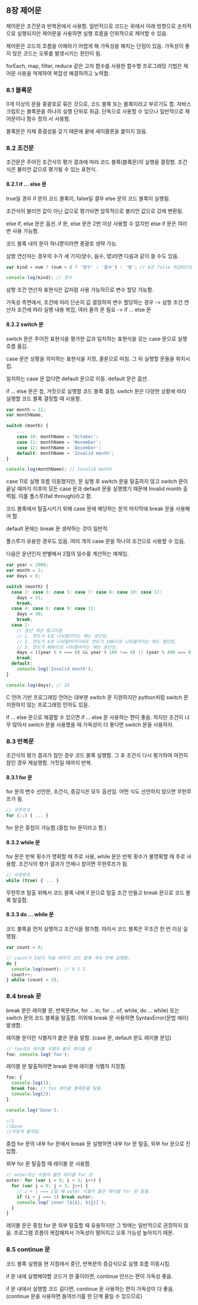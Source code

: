 ## 8장 제어문
제어문은 조건문과 반복문에서 사용함.
일반적으로 코드는 위에서 아래 방향으로 순차적으로 실행되지만 제어문을 사용하면 실행 흐름을 인위적으로 제어할 수 있음.

제어문은 코드의 흐름을 이해하기 어렵게 해 가독성을 해치는 단점이 있음.
가독성이 좋지 않은 코드는 오류를 발생시키는 원인이 됨.

forEach, map, filter, reduce 같은 고차 함수를 사용한 함수형 프로그래밍 기법은 제어문 사용을 억제하여 복잡성 해결하려고 노력함.

### 8.1 블록문
0개 이상의 문을 중괄호로 묶은 것으로, 코드 블록 또는 블록이라고 부르기도 함.
자바스크립트는 블록문을 하나의 실행 단위로 취급.
단독으로 사용할 수 있으나 일반적으로 제어문이나 함수 정의 시 사용함.

블록문은 자체 종결성을 갖기 때문에 끝에 세미콜론을 붙이지 않음.

### 8.2 조건문
조건문은 주어진 조건식의 평가 결과에 따라 코드 블록(블록문)의 실행을 결정함.
조건식은 불리언 값으로 평가될 수 있는 표현식.

#### 8.2.1 if ... else 문
true일 경우 if 문의 코드 블록이, false일 결우 else 문의 코드 블록이 실행됨.

조건식이 불리언 값이 아닌 값으로 평가되면 암묵적으로 불리언 값으로 강제 변환됨.

else if, else 문은 옵션.
if 문, else 문은 2번 이상 사용할 수 없지만 else if 문은 여러 번 사용 가능함.

코드 블록 내의 문이 하나뿐이라면 중괄호 생략 가능.

삼항 연산자는 경우의 수가 세 가지(양수, 음수, 영)라면 다음과 같이 쓸 수도 있음.

```javascript
var kind = num ? (num > 0 ? '양수' : '음수') : '영'; // 0은 false 취급되므로

console.log(kind); // 양수
```

삼항 조건 연산자 표현식은 값처럼 사용 가능하므로 변수 할당 가능함.

가독성 측면에서,
조건에 따라 단순히 값 결정하여 변수 할당하는 경우 -> 삼항 조건 연산자
조건에 따라 실행 내용 복잡, 여러 줄의 문 필요 -> if ... else 문

#### 8.2.2 switch 문
switch 문은 주어진 표현식을 평가한 값과 일치하는 표현식을 갖는 case 문으로 실행 흐름 옮김.

case 문은 상황을 의미하는 표현식을 지정, 콜론으로 마침.
그 뒤 실행할 문들을 위치시킴.

일치하는 case 문 없다면 default 문으로 이동.
default 문은 옵션.

if ... else 문은 참, 거짓으로 실행할 코드 블록 결정.
switch 문은 다양한 상황에 따라 실행할 코드 블록 결정할 때 사용함.

```javascript
var month = 11;
var monthName;

switch (month) {
    ...
    case 10: monthName = 'October';
    case 11: monthName = 'November';
  	case 12: monthName = 'December';
  	default: monthName = 'Invalid month';
}

console.log(monthName); // Invalid month
```

case 11로 실행 흐름 이동했지만, 문 실행 후 switch 문을 탈출하지 않고 switch 문이 끝날 때까지
이후의 모든 case 문과 default 문을 실행했기 때문에 Invalid month 출력됨.
이를 폴스루(fall through)라고 함.

코드 블록에서 탈출시키기 위해 case 문에 해당하는 문의 마지막에 break 문을 사용해야 함.

default 문에는 break 문 생략하는 것이 일반적.

폴스루가 유용한 경우도 있음.
여러 개의 case 문을 하나의 조건으로 사용할 수 있음.

다음은 윤년인지 판별해서 2월의 일수를 계산하는 예제임.

```javascript
var year = 2000;
var month = 2;
var days = 0;

switch (month) {
  case 1: case 3: case 5: case 7: case 8: case 10: case 12:
    days = 31;
    break;
  case 4: case 6: case 9: case 11:
    days = 30;
    break;
  case 2:
    // 윤년 계산 알고리즘
    // 1. 연도가 4로 나눠떨어지는 해는 윤년임.
    // 2. 연도가 4로 나눠떨어지더라도 연도가 100으로 나눠떨어지는 해는 평년임.
    // 3. 연도가 400으로 나눠떨어지는 해는 윤년임.
    days = ((year % 4 === 0) && year % 100 !== 0) || (year % 400 === 0)) ? 29 : 28;
    break;
  default:
    console.log('Invalid month');
}

console.log(days); // 29
```

C 언어 기반 프로그래밍 언어는 대부분 switch 문 지원하지만
python처럼 switch 문 지원하지 않는 프로그래밍 언어도 있음.

if ... else 문으로 해결할 수 있으면 if ... else 문 사용하는 편이 좋음.
하지만 조건이 너무 많아서 switch 문을 사용했을 때 가독성이 더 좋다면 switch 문을 사용하자.

### 8.3 반복문
조건식의 평가 결과가 참인 경우 코드 블록 실행함.
그 후 조건식 다시 평가하여 여전히 참인 경우 재실행함. 거짓일 때까지 반복.

#### 8.3.1 for 문
for 문의 변수 선언문, 조건식, 증감식은 모두 옵션임.
어떤 식도 선언하지 않으면 무한루프가 됨.

```javascript
// 무한루프
for (;;) { ... }
```

for 문은 중첩이 가능함.(중첩 for 문이라고 함.)

#### 8.3.2 while 문
for 문은 반복 횟수가 명확할 때 주로 사용, while 문은 반복 횟수가 불명확할 때 주로 사용함.
조건식의 평가 결과가 언제나 참이면 무한루프가 됨.

```javascript
// 무한루프
while (true) { ... }
```

무한루프 탈출 위해서 코드 블록 내에 if 문으로 탈출 조건 만들고 break 문으로 코드 블록 탈출함.

#### 8.3.3 do ... while 문
코드 블록을 먼저 실행하고 조건식을 평가함.
따라서 코드 블록은 무조건 한 번 이상 실행됨.

```javascript
var count = 0;

// count가 3보다 작을 때까지 코드 블록 계속 반복 실행함.
do {
  console.log(count); // 0 1 2
  count++;
} while (count < 3);
```

### 8.4 break 문
break 문은 레이블 문, 반복문(for, for ... in, for ... of, while, do ... while) 또는 switch 문의 코드 블록을 탈출함.
이외에 break 문 사용하면 SyntaxError(문법 에러) 발생함.

레이블 문이란 식별자가 붙은 문을 말함. (case 문, default 문도 레이블 문임)

```javascript
// foo라는 레이블 식별자 붙은 레이블 문
foo: console.log('foo');
```
레이블 문 탈출하려면 break 문에 레이블 식별자 지정함.

```javascript
foo: {
  console.log(1);
  break foo; // foo 레이블 블록문을 탈출.
  console.log(2);
}

console.log('Done');

//1
//Done
//이렇게 출력됨.
```

중첩 for 문의 내부 for 문에서 break 문 실행하면 내부 for 문 탈출, 외부 for 문으로 진입함.

외부 for 문 탈출할 때 레이블 문 사용함.

```javascript
// outer라는 식별자 붙은 레이블 for 문
outer: for (var i = 0; i < 3; i++) {
  for (var j = 0; j < 3; j++) {
    // i + j === 2일 때 outer 식별자 붙은 레이블 for 문 탈출.
    if (i + j === 2) break outer;
    console.log(`inner [${i}, ${j}]`);
  }
}
```

레이블 문은 중첩 for 문 외부 탈출할 때 유용하지만 그 밖에는 일반적으로 권장하지 않음.
프로그램 흐름이 복잡해져서 가독성이 떨어지고 오류 가능성 높아지기 때문.

### 8.5 continue 문
코드 블록 실행을 현 지점에서 중단, 반복문의 증감식으로 실행 흐름 이동시킴.

if 문 내에 실행해야할 코드가 한 줄이라면, continue 안쓰는 편이 가독성 좋음.

if 문 내에서 실행할 코드 길다면, continue 문 사용하는 편이 가독성이 더 좋음.
(continue 문을 사용하면 들여쓰기를 한 단계 줄일 수 있으므로)
